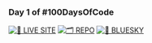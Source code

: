 ### Day 1 of #100DaysOfCode

[![🌈 LIVE SITE](https://img.shields.io/badge/LIVE_SITE-ff79c6?style=for-the-badge&logo=github&logoColor=white)](https://kirenia.me/girl-dinner)
[![🗂 REPO](https://img.shields.io/badge/REPO-bd93f9?style=for-the-badge&logo=github&logoColor=white)](https://github.com/PollinaKire-FS/girl-dinner)
[![🦋 BLUESKY](https://img.shields.io/badge/BLUESKY-1DA1F2?style=for-the-badge&logo=bluesky&logoColor=white)](https://bsky.app/profile/kirenia.bsky.social)

